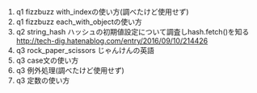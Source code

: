 1. q1 fizzbuzz with_indexの使い方(調べたけど使用せず)
2. q1 fizzbuzz each_with_objectの使い方
3. q2 string_hash ハッシュの初期値設定について調査しhash.fetch()を知る
  <http://tech-dig.hatenablog.com/entry/2016/09/10/214426>
4. q3 rock_paper_scissors じゃんけんの英語
5. q3 case文の使い方
6. q3 例外処理(調べたけど使用せず)
7. q3 定数の使い方
